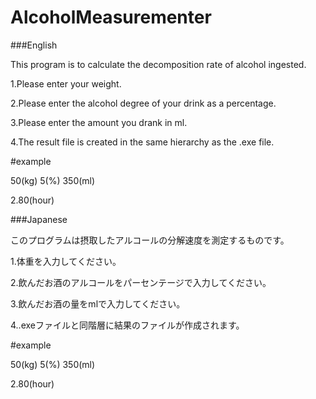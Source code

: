 # AlcoholMeasurementer

###English

This program is to calculate the decomposition rate of alcohol ingested.

1.Please enter your weight.

2.Please enter the alcohol degree of your drink as a percentage.

3.Please enter the amount you drank in ml.

4.The result file is created in the same hierarchy as the .exe file.

#example

50(kg) 5(%) 350(ml)

2.80(hour)


###Japanese

このプログラムは摂取したアルコールの分解速度を測定するものです。

1.体重を入力してください。

2.飲んだお酒のアルコールをパーセンテージで入力してください。

3.飲んだお酒の量をmlで入力してください。

4..exeファイルと同階層に結果のファイルが作成されます。


#example

50(kg) 5(%) 350(ml)

2.80(hour)
